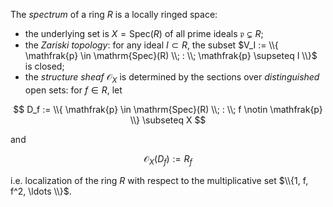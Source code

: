 The *spectrum* of a ring $R$ is a locally ringed space:

- the underlying set is $X = \mathrm{Spec}(R)$ of all prime ideals $\mathfrak{p} \subsetneq R$;
- the *Zariski topology*: for any ideal $I \subset R$, the subset $V_I := \\{ \mathfrak{p} \in \mathrm{Spec}(R) \\; : \\; \mathfrak{p} \supseteq I \\}$ is closed;
- the *structure sheaf* $\mathcal{O}_{X}$ is determined by the sections over *distinguished* open sets: for $f \in R$, let

$$
D_f := \\{ \mathfrak{p} \in \mathrm{Spec}(R) \\; : \\; f \notin \mathfrak{p} \\} \subseteq X
$$

and

$$
\mathcal{O}_{X}(D_f) := R_{f}
$$

i.e. localization of the ring $R$ with respect to the multiplicative set $\\{1, f, f^2, \ldots \\}$.
